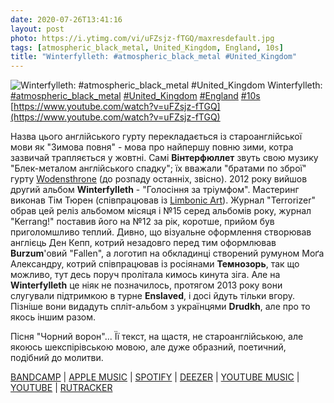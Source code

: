 ```yaml
---
date: 2020-07-26T13:41:16
layout: post
photo: https://i.ytimg.com/vi/uFZsjz-fTGQ/maxresdefault.jpg
tags: [atmospheric_black_metal, United_Kingdom, England, 10s]
title: "Winterfylleth: #atmospheric_black_metal #United_Kingdom"
---
```

![Winterfylleth: #atmospheric_black_metal #United_Kingdom](https://i.ytimg.com/vi/uFZsjz-fTGQ/maxresdefault.jpg)
Winterfylleth: [#atmospheric_black_metal](/tags/#atmospheric_black_metal) [#United_Kingdom](/tags/#United_Kingdom) [#England](/tags/#England) [#10s](/tags/#10s) [https://www.youtube.com/watch?v=uFZsjz-fTGQ](https://www.youtube.com/watch?v=uFZsjz-fTGQ)

Назва цього англійського гурту перекладається із староанглійської мови як &quot;Зимова повня&quot; - мова про найпершу повню зими, котра зазвичай трапляється у жовтні. Самі **Вінтерфюллет** звуть свою музику &quot;Блек-металом англійського спадку&quot;; їх вважали &quot;братами по зброї&quot; гурту [Wodensthrone](/2020-03-18-wodensthrone--atmospheric-black-metal-united-kingdom) (до розпаду останніх, звісно). 2012 року вийшов другий альбом **Winterfylleth** - &quot;Голосіння за тріумфом&quot;. Мастеринг виконав Тім Тюрен (співпрацював із [Limbonic Art](/2020-05-03-limbonic-art--symphonic-black-metal-norway-10s)). Журнал &quot;Terrorizer&quot; обрав цей реліз альбомом місяця і №15 серед альбомів року, журнал &quot;Kerrang!&quot; поставив його на №12 за рік, коротше, прийом був приголомшливо теплий. Дивно, що візуальне оформлення створював англієць Ден Кепп, котрий незадовго перед тим оформлював **Burzum**&#39;овий &quot;Fallen&quot;, а логотип на обкладинці створений румуном Моґа Александру, котрий співпрацював із росіянами **Темнозорь**, так що можливо, тут десь поруч пролітала кимось кинута зіга. Але на **Winterfylleth** це ніяк не позначилось, протягом 2013 року вони слугували підтримкою в турне **Enslaved**, і досі йдуть тільки вгору. Пізніше вони видадуть спліт-альбом з українцями **Drudkh**, але про то якось іншим разом.

Пісня &quot;Чорний ворон&quot;... Її текст, на щастя, не староанглійською, але якоюсь шекспірівською мовою, але дуже образний, поетичний, подібний до молитви.

[BANDCAMP](https://candlelightrecordsuk.bandcamp.com/album/the-threnody-of-triumph) \| [APPLE MUSIC](https://music.apple.com/nz/album/the-threnody-of-triumph/1224738775) \| [SPOTIFY](https://open.spotify.com/album/0oimfb4mbGpgYoaboqQMaq) \| [DEEZER](https://www.deezer.com/en/album/39929281) \| [YOUTUBE MUSIC](https://music.youtube.com/playlist?list=OLAK5uy_mi-aGYT2nE9s2Z7n5f06cMviJZDQJ2iNI) \| [YOUTUBE](https://www.youtube.com/playlist?list=OLAK5uy_kGi7ZrsdUzIsSC0w9xU2rikLpzZDAlFPU) \| [RUTRACKER](https://rutracker.org/forum/viewtopic.php?t=5551858)